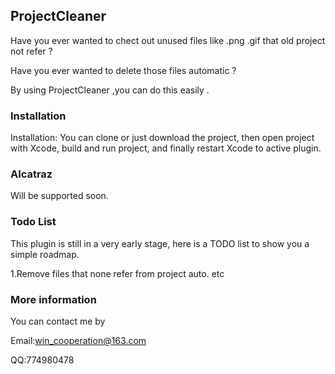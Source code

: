## ProjectCleaner

Have you ever wanted to chect out unused files like .png .gif that old project not refer ?

Have you ever wanted to delete those files automatic ?

By using ProjectCleaner ,you can do this easily .


### Installation

Installation: You can clone or just download the project, then open project with Xcode, 
build and run project, and finally restart Xcode to active plugin.

### Alcatraz

Will be supported soon.


### Todo List
This plugin is still in a very early stage, here is a TODO list to show you a simple roadmap.

1.Remove files that none refer from project auto.
etc

### More information
You can contact me by

Email:win_cooperation@163.com

QQ:774980478
